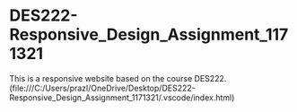 # DES222-Responsive_Design_Assignment_1171321
This is a responsive website based on the course DES222.
(file:///C:/Users/prazl/OneDrive/Desktop/DES222-Responsive_Design_Assignment_1171321/.vscode/index.html)

